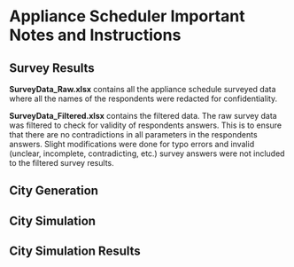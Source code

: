 # Appliance Scheduler Important Notes and Instructions


## Survey Results

**SurveyData_Raw.xlsx** contains all the appliance schedule surveyed data where all the names of the respondents were redacted for confidentiality. 

**SurveyData_Filtered.xlsx** contains the filtered data. The raw survey data was filtered to check for validity of respondents answers. This is to ensure that there are no contradictions in all parameters in the respondents answers. Slight modifications were done for typo errors and invalid (unclear, incomplete, contradicting, etc.) survey answers were not included to the filtered survey results. 



## City Generation


## City Simulation


## City Simulation Results
